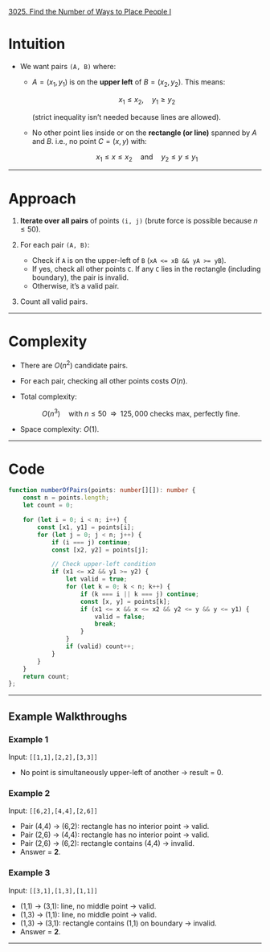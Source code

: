 [3025. Find the Number of Ways to Place People I](https://leetcode.com/problems/find-the-number-of-ways-to-place-people-i/)

# Intuition

* We want pairs `(A, B)` where:

  * $A = (x_1, y_1)$ is on the **upper left** of $B = (x_2, y_2)$.
    This means:

    $$
    x_1 \leq x_2, \quad y_1 \geq y_2
    $$

    (strict inequality isn’t needed because lines are allowed).
  * No other point lies inside or on the **rectangle (or line)** spanned by $A$ and $B$.
    i.e., no point $C = (x, y)$ with:

    $$
    x_1 \leq x \leq x_2 \quad \text{and} \quad y_2 \leq y \leq y_1
    $$

---

# Approach

1. **Iterate over all pairs** of points `(i, j)` (brute force is possible because $n \leq 50$).
2. For each pair `(A, B)`:

   * Check if `A` is on the upper-left of `B` (`xA <= xB && yA >= yB`).
   * If yes, check all other points `C`. If any `C` lies in the rectangle (including boundary), the pair is invalid.
   * Otherwise, it’s a valid pair.
3. Count all valid pairs.

---

# Complexity

* There are $O(n^2)$ candidate pairs.
* For each pair, checking all other points costs $O(n)$.
* Total complexity:

  $$
  O(n^3) \quad \text{with } n \leq 50 \;\; \Rightarrow \;\; 125{,}000 \text{ checks max, perfectly fine.}
  $$
* Space complexity: $O(1)$.

---

# Code

```typescript
function numberOfPairs(points: number[][]): number {
    const n = points.length;
    let count = 0;

    for (let i = 0; i < n; i++) {
        const [x1, y1] = points[i];
        for (let j = 0; j < n; j++) {
            if (i === j) continue;
            const [x2, y2] = points[j];

            // Check upper-left condition
            if (x1 <= x2 && y1 >= y2) {
                let valid = true;
                for (let k = 0; k < n; k++) {
                    if (k === i || k === j) continue;
                    const [x, y] = points[k];
                    if (x1 <= x && x <= x2 && y2 <= y && y <= y1) {
                        valid = false;
                        break;
                    }
                }
                if (valid) count++;
            }
        }
    }
    return count;
};

```

---

## Example Walkthroughs

### Example 1

Input: `[[1,1],[2,2],[3,3]]`

* No point is simultaneously upper-left of another → result = 0.

### Example 2

Input: `[[6,2],[4,4],[2,6]]`

* Pair (4,4) → (6,2): rectangle has no interior point → valid.
* Pair (2,6) → (4,4): rectangle has no interior point → valid.
* Pair (2,6) → (6,2): rectangle contains (4,4) → invalid.
* Answer = **2**.

### Example 3

Input: `[[3,1],[1,3],[1,1]]`

* (1,1) → (3,1): line, no middle point → valid.
* (1,3) → (1,1): line, no middle point → valid.
* (1,3) → (3,1): rectangle contains (1,1) on boundary → invalid.
* Answer = **2**.

---
